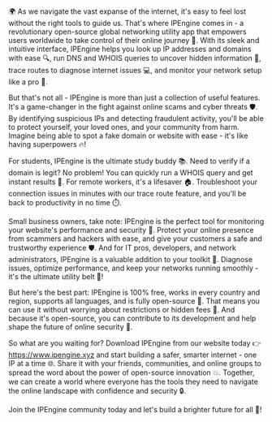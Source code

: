 🌍️ As we navigate the vast expanse of the internet, it's easy to feel lost without the right tools to guide us. That's where IPEngine comes in - a revolutionary open-source global networking utility app that empowers users worldwide to take control of their online journey 🚀. With its sleek and intuitive interface, IPEngine helps you look up IP addresses and domains with ease 🔍, run DNS and WHOIS queries to uncover hidden information 👀, trace routes to diagnose internet issues 💻, and monitor your network setup like a pro 🔧.

But that's not all - IPEngine is more than just a collection of useful features. It's a game-changer in the fight against online scams and cyber threats 🛡️. By identifying suspicious IPs and detecting fraudulent activity, you'll be able to protect yourself, your loved ones, and your community from harm. Imagine being able to spot a fake domain or website with ease - it's like having superpowers 🔥!

For students, IPEngine is the ultimate study buddy 📚. Need to verify if a domain is legit? No problem! You can quickly run a WHOIS query and get instant results 💪. For remote workers, it's a lifesaver 🏠. Troubleshoot your connection issues in minutes with our trace route feature, and you'll be back to productivity in no time ⏱️.

Small business owners, take note: IPEngine is the perfect tool for monitoring your website's performance and security 💸. Protect your online presence from scammers and hackers with ease, and give your customers a safe and trustworthy experience 🛡️. And for IT pros, developers, and network administrators, IPEngine is a valuable addition to your toolkit 🎯. Diagnose issues, optimize performance, and keep your networks running smoothly - it's the ultimate utility belt 🔧!

But here's the best part: IPEngine is 100% free, works in every country and region, supports all languages, and is fully open-source 🌟. That means you can use it without worrying about restrictions or hidden fees 💸. And because it's open-source, you can contribute to its development and help shape the future of online security 🔧.

So what are you waiting for? Download IPEngine from our website today 👉 https://www.ipengine.xyz and start building a safer, smarter internet - one IP at a time 🌐. Share it with your friends, communities, and online groups to spread the word about the power of open-source innovation 💥. Together, we can create a world where everyone has the tools they need to navigate the online landscape with confidence and security 🔒.

Join the IPEngine community today and let's build a brighter future for all 🌟!